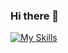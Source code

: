 ### Hi there 👋

[![My Skills](https://skillicons.dev/icons?i=js,nodejs,react,express,postgresql,mongodb,redux,tailwindcss,python,flask,css,unity,nextjs,html,jquery,bootstrap,jest,git)](https://skillicons.dev)

<!--
**austindreosch/austindreosch** is a ✨ _special_ ✨ repository because its `README.md` (this file) appears on your GitHub profile.

Here are some ideas to get you started:

- 🔭 I’m currently working on ...
- 🌱 I’m currently learning ...
- 👯 I’m looking to collaborate on ...
- 🤔 I’m looking for help with ...
- 💬 Ask me about ...
- 📫 How to reach me: ...
- 😄 Pronouns: ...
- ⚡ Fun fact: ...
-->
